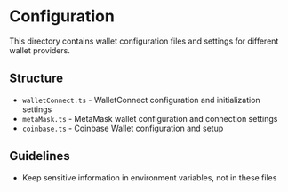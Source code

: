 # Configuration

This directory contains wallet configuration files and settings for different wallet providers.

## Structure

- `walletConnect.ts` - WalletConnect configuration and initialization settings
- `metaMask.ts` - MetaMask wallet configuration and connection settings
- `coinbase.ts` - Coinbase Wallet configuration and setup

## Guidelines

- Keep sensitive information in environment variables, not in these files